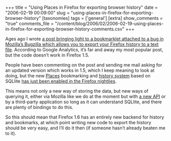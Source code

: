 +++
title = "Using Places in Firefox for exporting browser history"
date = "2006-02-19 00:09:00"
slug = "using-places-in-firefox-for-exporting-browser-history"
[taxonomies]
tags = ['general']
[extra]
show_comments = "true"
comments_file = "/content/blog/2006/02/2006-02-19-using-places-in-firefox-for-exporting-browser-history-comments.csv"
+++

Ages ago I wrote [a post bringing light to a bookmarklet attached to a bug in Mozilla’s Bugzilla which allows you to export your Firefox history to a text file](http://philwilson.org/blog/2005/01/how-to-export-firefoxs-history-to-text.html "How to export Firefox's history to a text file"). According to Google Analytics, it’s far and away my most popular post, but the code doesn’t work in Firefox 1.5.

People have been commenting on the post and sending me mail asking for an updated version which works in 1.5, which I keep meaning to look at doing, but the new [Places](http://wiki.mozilla.org/Places) bookmarking and [history system](http://wiki.mozilla.org/Browser_History "Places Browser History") based on SQLlite [has just been enabled in the Firefox nightlies](https://bugzilla.mozilla.org/show_bug.cgi?id=327188).

This means not only a new way of storing the data, but new ways of querying it, either via Mozilla like we do at the moment but with [a new API](http://wiki.mozilla.org/Places:History_API) or by a third-party application so long as it can understand SQLlite, and there are plenty of bindings to do this.

So this should mean that Firefox 1.6 has an entirely new backend for history and bookmarks, at which point writing new code to export the history should be very easy, and I’ll do it then (if someone hasn’t already beaten me to it).
